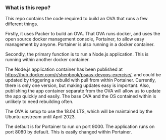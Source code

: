 ### What is this repo?

This repo contains the code required to build an OVA that runs a few different things.

Firstly, it uses Packer to build an OVA. That OVA runs docker, and uses the open source docker management console, Portainer, to allow easy management by anyone. Portainer is also running in a docker container.

Secondly, the primary function is to run a Node.js application. This is running within another docker container.

The Node.js application container has been published at https://hub.docker.com/r/shepbook/psaas-devops-exercise/, and could be updated by triggering a rebuild with pull from within Portainer. Currently, there is only one version, but making updates easy is important. Also, publishing the app container separate from the OVA will allow us to update the app quickly and easily. The base OVA and the OS contained within is unlikely to need rebuilding often.

The OVA is setup to use the 18.04 LTS, which will be maintained by the Ubuntu upstream until April 2023.

The default is for Portainer to run on port 9000.
The application runs on port 8080 by default. This is easily changed within Portainer.
